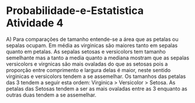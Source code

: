 # Probabilidade-e-Estatistica Atividade 4

A) Para comparações de tamanho entende-se a área que as petalas ou sepalas ocupam.
Em média as virginicas são maiores tanto em sepalas quanto em petalas.
As sepalas setosas e versicolors tem tamanho semelhante mas a tanto a media quanto
a mediana mostram que as sepalas versicolors e virgnicas são mais ovaladas do 
que as setosas pois a proporção entre comprimento e largura delas é maior, neste sentido 
virginicas e versicolors tendem a se assemelhar.
Os tamanhos das petalas das 3 tendem a seguir esta ordem: Virginica > Versicolor >
Setosa.
As petalas das Setosas tendem a ser as mais ovaladas entre as 3 enquanto as outras
duas tendem a se assemelhar.

